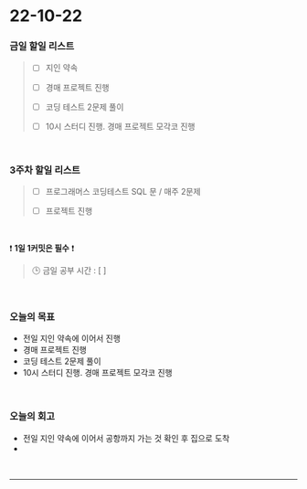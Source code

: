 # 22-10-22

### 금일 할일 리스트
> - [ ]  지인 약속
>
> - [ ]  경매 프로젝트 진행
>
> - [ ]  코딩 테스트 2문제 풀이 
>
> - [ ]  10시 스터디 진행. 경매 프로젝트 모각코 진행

<br/>

### 3주차 할일 리스트  

> - [ ]  프로그래머스 코딩테스트 SQL 문 / 매주 2문제  
>
> - [ ]  프로젝트 진행

<br/>

❗ **1일 1커밋은 필수** ❗
> 🕒 금일 공부 시간 :  [  ]
  
<br/>

### 오늘의 목표
- 전일 지인 약속에 이어서 진행
- 경매 프로젝트 진행
- 코딩 테스트 2문제 풀이 
- 10시 스터디 진행. 경매 프로젝트 모각코 진행

<br>

### 오늘의 회고
- 전일 지인 약속에 이어서 공항까지 가는 것 확인 후 집으로 도착
- 

<br/>

------------  